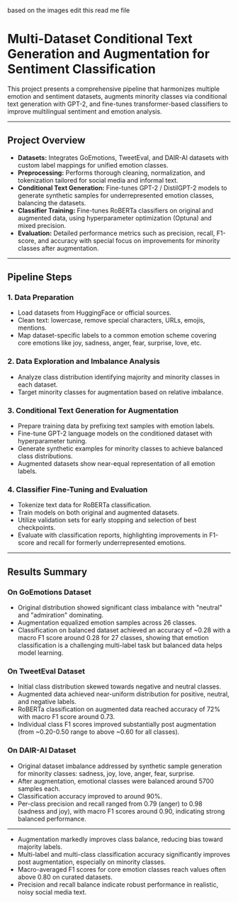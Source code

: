 based on the images edit this read me file 
# Multi-Dataset Conditional Text Generation and Augmentation for Sentiment Classification

This project presents a comprehensive pipeline that harmonizes multiple emotion and sentiment datasets, augments minority classes via conditional text generation with GPT-2, and fine-tunes transformer-based classifiers to improve multilingual sentiment and emotion analysis.

---

## Project Overview

- **Datasets:** Integrates GoEmotions, TweetEval, and DAIR-AI datasets with custom label mappings for unified emotion classes.
- **Preprocessing:** Performs thorough cleaning, normalization, and tokenization tailored for social media and informal text.
- **Conditional Text Generation:** Fine-tunes GPT-2 / DistilGPT-2 models to generate synthetic samples for underrepresented emotion classes, balancing the datasets.
- **Classifier Training:** Fine-tunes RoBERTa classifiers on original and augmented data, using hyperparameter optimization (Optuna) and mixed precision.
- **Evaluation:** Detailed performance metrics such as precision, recall, F1-score, and accuracy with special focus on improvements for minority classes after augmentation.

---

## Pipeline Steps

### 1. Data Preparation
- Load datasets from HuggingFace or official sources.
- Clean text: lowercase, remove special characters, URLs, emojis, mentions.
- Map dataset-specific labels to a common emotion scheme covering core emotions like joy, sadness, anger, fear, surprise, love, etc.

### 2. Data Exploration and Imbalance Analysis
- Analyze class distribution identifying majority and minority classes in each dataset.
- Target minority classes for augmentation based on relative imbalance.

### 3. Conditional Text Generation for Augmentation
- Prepare training data by prefixing text samples with emotion labels.
- Fine-tune GPT-2 language models on the conditioned dataset with hyperparameter tuning.
- Generate synthetic examples for minority classes to achieve balanced class distributions.
- Augmented datasets show near-equal representation of all emotion labels.

### 4. Classifier Fine-Tuning and Evaluation
- Tokenize text data for RoBERTa classification.
- Train models on both original and augmented datasets.
- Utilize validation sets for early stopping and selection of best checkpoints.
- Evaluate with classification reports, highlighting improvements in F1-score and recall for formerly underrepresented emotions.

---

## Results Summary

### On GoEmotions Dataset

- Original distribution showed significant class imbalance with "neutral" and "admiration" dominating.
- Augmentation equalized emotion samples across 26 classes.
- Classification on balanced dataset achieved an accuracy of ~0.28 with a macro F1 score around 0.28 for 27 classes, showing that emotion classification is a challenging multi-label task but balanced data helps model learning.

### On TweetEval Dataset

- Initial class distribution skewed towards negative and neutral classes.
- Augmented data achieved near-uniform distribution for positive, neutral, and negative labels.
- RoBERTa classification on augmented data reached accuracy of 72% with macro F1 score around 0.73.
- Individual class F1 scores improved substantially post augmentation (from ~0.20-0.50 range to above ~0.60 for all classes).

### On DAIR-AI Dataset

- Original dataset imbalance addressed by synthetic sample generation for minority classes: sadness, joy, love, anger, fear, surprise.
- After augmentation, emotional classes were balanced around 5700 samples each.
- Classification accuracy improved to around 90%.
- Per-class precision and recall ranged from 0.79 (anger) to 0.98 (sadness and joy), with macro F1 scores around 0.90, indicating strong balanced performance.

---
- Augmentation markedly improves class balance, reducing bias toward majority labels.
- Multi-label and multi-class classification accuracy significantly improves post augmentation, especially on minority classes.
- Macro-averaged F1 scores for core emotion classes reach values often above 0.80 on curated datasets.
- Precision and recall balance indicate robust performance in realistic, noisy social media text.
